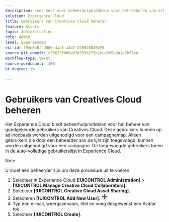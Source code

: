```yaml
---
description: Leer meer over beheerhulpmiddelen voor het beheren van erkende gebruikers van Creatives Cloud in Experience Cloud.
solution: Experience Cloud
title: Gebruikers van Creatives Cloud beheren
feature: Assets
topic: Administration
role: Admin
level: Experienced
exl-id: f94e8b8f-d666-4aa1-a3b7-246026035b78
source-git-commit: c39672f0d8a0fd353b275b2ecd095ada1e2bf744
workflow-type: tm+mt
source-wordcount: '106'
ht-degree: 1%

---
```


# Gebruikers van Creatives Cloud beheren

Het Experience Cloud biedt beheerhulpmiddelen voor het beheer van goedgekeurde gebruikers van Creatives Cloud. Deze gebruikers kunnen op ad-hocbasis worden uitgenodigd voor een campagnemap. Alleen gebruikers die door een beheerder aan de lijst zijn toegevoegd, kunnen worden uitgenodigd voor een campagne. De toegevoegde gebruikers tonen in de auto-volledige gebruikerslijst in Experience Cloud.

>[!NOTE]
>
>U moet een beheerder zijn om deze procedure uit te voeren.

1. Selecteer in Experience Cloud **[!UICONTROL Administration]** > **[!UICONTROL Manage Creative Cloud Collaborators]**.
1. Selecteer **[!UICONTROL Creative Cloud Asset Sharing]**.
1. Selecteren **[!UICONTROL Add New User]**.  ![nieuwe gebruiker toevoegen](../../assets/mac_add_icon.png)
1. Typ een e-mail, weergavenaam, titel en voeg desgewenst een Avatar toe.
1. Selecteer **[!UICONTROL Create]**.
